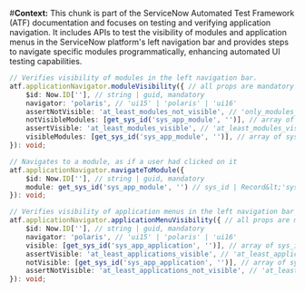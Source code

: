 #**Context:** This chunk is part of the ServiceNow Automated Test Framework (ATF) documentation and focuses on testing and verifying application navigation. It includes APIs to test the visibility of modules and application menus in the ServiceNow platform's left navigation bar and provides steps to navigate specific modules programmatically, enhancing automated UI testing capabilities.
```typescript
// Verifies visibility of modules in the left navigation bar.
atf.applicationNavigator.moduleVisibility({ // all props are mandatory
    $id: Now.ID[''], // string | guid, mandatory
    navigator: 'polaris', // 'ui15' | 'polaris' | 'ui16'
    assertNotVisible: 'at_least_modules_not_visible', // 'only_modules_not_visible' | 'at_least_modules_not_visible'
    notVisibleModules: [get_sys_id('sys_app_module', '')], // array of sys_id | Record&lt;'sys_app_module'&gt;
    assertVisible: 'at_least_modules_visible', // 'at_least_modules_visible' | 'only_modules_visible'
    visibleModules: [get_sys_id('sys_app_module', '')], // array of sys_id of | Record&lt;'sys_app_module'&gt;
}): void;

// Navigates to a module, as if a user had clicked on it
atf.applicationNavigator.navigateToModule({
    $id: Now.ID[''], // string | guid, mandatory
    module: get_sys_id('sys_app_module', '') // sys_id | Record&lt;'sys_app_module'&gt;
}): void;

// Verifies visibility of application menus in the left navigation bar
atf.applicationNavigator.applicationMenuVisibility({ // all props are mandatory
    $id: Now.ID[''], // string | guid, mandatory
    navigator: 'polaris', // 'ui15' | 'polaris' | 'ui16'
    visible: [get_sys_id('sys_app_application', '')], // array of sys_id | Record&lt;'sys_app_application'&gt;
    assertVisible: 'at_least_applications_visible', // 'at_least_applications_visible' | 'only_applications_visible'
    notVisible: [get_sys_id('sys_app_application', '')], // array of sys_id | Record&lt;'sys_app_application'&gt;
    assertNotVisible: 'at_least_applications_not_visible', // 'at_least_applications_not_visible' | 'only_applications_not_visible'
}): void;
```